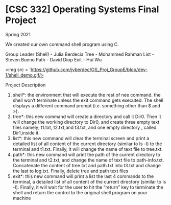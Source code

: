 # [CSC 332] Operating Systems Final Project
Spring 2021

We created our own command shell program using C.

Group Leader (Shell) - Julia Berdecía
Tree - Mohammed Rahman
List - Steven Bueno
Path - David Diop
Exit - Hui Wu

  <img src = 'https://github.com/jvberdec/OS_Proj_GroupE/blob/dev-1/shell_demo.gif/>

Project Description

1. shell*: the environment that will execute the rest of nee command. the shell won’t terminate
unless the exit command gets executed. The shell displays a different command prompt (i.e.
something other than $ and >).
2. tree*: this new command will create a directory and call it Dir0. Then it will change the working
directory to Dir0, and create three empty text files namely; t1.txt, t2.txt,and t3.txt, and one empty
directory , called Dir1,inside it.
3. list*: this new command will clear the terminal screen and print a detailed list of all content of
the current directory (similar to ls -l) to the terminal and t1.txt. Finally, it will change the name of
text file to tree.txt.
4. path*: this new command will print the path of the current directory to the terminal and t2.txt,
and change the name of text file to path-info.txt. Concatenate the content of tree.txt and path.txt
into t3.txt and change the last to log.txt. Finally, delete tree and path text files
5. exit*: this new command will print a list the last 4 commands to the terminal, a detailed list of all
content of the current directory (similar to ls -l). Finally, it will wait for the user to hit the “return”
key to terminate the shell and return the control to the original shell program on your machine
